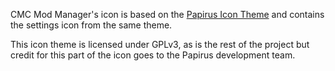 CMC Mod Manager's icon is based on the [Papirus Icon Theme](https://github.com/PapirusDevelopmentTeam/papirus-icon-theme) and contains the settings icon from the same theme.

This icon theme is licensed under GPLv3, as is the rest of the project but credit for this part of the icon goes to the Papirus development team.
